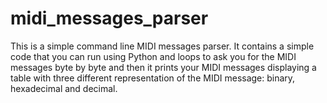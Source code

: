 # midi_messages_parser
This is a simple command line MIDI messages parser. It contains a simple code that you can run using Python and loops to ask you for the MIDI messages byte by byte and then it prints your MIDI messages displaying a table with three different representation of the MIDI message: binary, hexadecimal and decimal.
